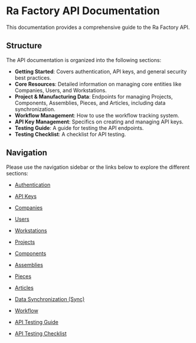 # Ra Factory API Documentation

This documentation provides a comprehensive guide to the Ra Factory API.

## Structure

The API documentation is organized into the following sections:

- **Getting Started**: Covers authentication, API keys, and general security best practices.
- **Core Resources**: Detailed information on managing core entities like Companies, Users, and Workstations.
- **Project & Manufacturing Data**: Endpoints for managing Projects, Components, Assemblies, Pieces, and Articles, including data synchronization.
- **Workflow Management**: How to use the workflow tracking system.
- **API Key Management**: Specifics on creating and managing API keys.
- **Testing Guide**: A guide for testing the API endpoints.
- **Testing Checklist**: A checklist for API testing.

## Navigation

Please use the navigation sidebar or the links below to explore the different sections:

- [Authentication](./auth/index.md)
- [API Keys](./api-keys/index.md)
- [Companies](./companies/index.md)
- [Users](./users/index.md)
- [Workstations](./workstations/index.md)
- [Projects](./projects/index.md)
- [Components](./components/index.md)
- [Assemblies](./assemblies/index.md)
- [Pieces](./pieces/index.md)
- [Articles](./articles/index.md)
- [Data Synchronization (Sync)](./sync/index.md)
- [Workflow](./workflow/index.md)

- [API Testing Guide](./testing/API_Testing_Guide_v3_new.md)
- [API Testing Checklist](./testing/API_Testing_Checklist_new.md) 